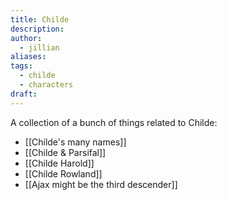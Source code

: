 ```yaml
---
title: Childe
description: 
author:
  - jillian
aliases: 
tags:
  - childe
  - characters
draft:
---
```

A collection of a bunch of things related to Childe:

- [[Childe's many names]]
- [[Childe & Parsifal]]
- [[Childe Harold]]
- [[Childe Rowland]]
- [[Ajax might be the third descender]]
